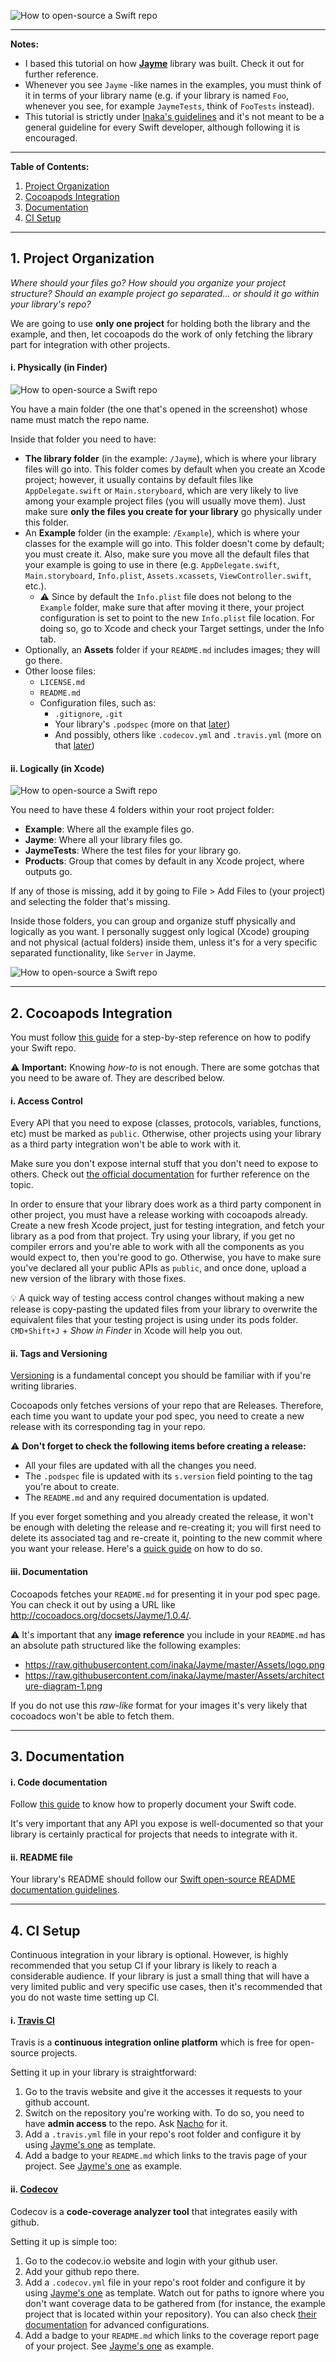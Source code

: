 ![How to open-source a Swift repo](Assets/open-source-swift/cover.png)

***

**Notes:**

- I based this tutorial on how [**Jayme**](https://github.com/inaka/Jayme) library was built. Check it out for further reference. 
- Whenever you see `Jayme` -like names in the examples, you must think of it in terms of your library name (e.g. if your library is named `Foo`, whenever you see, for example `JaymeTests`, think of `FooTests` instead).
- This tutorial is strictly under [Inaka's guidelines](https://github.com/inaka/guidelines/) and it's not meant to be a general guideline for every Swift developer, although following it is encouraged.

---

**Table of Contents:**

1. [Project Organization](#1-project-organization)
2. [Cocoapods Integration](#2-cocoapods-integration)
3. [Documentation](#3-documentation)
4. [CI Setup](#4-ci-setup)


---

## 1. Project Organization

*Where should your files go? How should you organize your project structure? Should an example project go separated… or should it go within your library's repo?*

We are going to use **only one project** for holding both the library and the example, and then, let cocoapods do the work of only fetching the library part for integration with other projects.

#### i. Physically (in Finder)

![How to open-source a Swift repo](Assets/open-source-swift/screenshot1.png)

You have a main folder (the one that's opened in the screenshot) whose name must match the repo name.

Inside that folder you need to have:

- **The library folder** (in the example: `/Jayme`), which is where your library files will go into. This folder comes by default when you create an Xcode project; however, it usually contains by default files like `AppDelegate.swift` or `Main.storyboard`, which are very likely to live among your example project files (you will usually move them). Just make sure **only the files you create for your library** go physically under this folder.
- An **Example** folder (in the example: `/Example`), which is where your classes for the example will go into. This folder doesn't come by default; you must create it. Also, make sure you move all the default files that your example is going to use in there (e.g. `AppDelegate.swift`, `Main.storyboard`, `Info.plist`, `Assets.xcassets`, `ViewController.swift`, etc.).
  - ⚠️ Since by default the `Info.plist` file does not belong to the `Example` folder, make sure that after moving it there, your project configuration is set to point to the new `Info.plist` file location. For doing so, go to Xcode and check your Target settings, under the Info tab.
- Optionally, an **Assets** folder if your `README.md` includes images; they will go there.
- Other loose files:
  - `LICENSE.md`
  - `README.md`
  - Configuration files, such as:
    - `.gitignore`, `.git`
    - Your library's `.podspec` (more on that [later](#2-cocoapods-integration)) 
    - And possibly, others like `.codecov.yml` and `.travis.yml` (more on that [later](#4-ci-setup))



#### ii. Logically (in Xcode)

![How to open-source a Swift repo](Assets/open-source-swift/screenshot2.png)

You need to have these 4 folders within your root project folder:

- **Example**: Where all the example files go.
- **Jayme**: Where all your library files go.
- **JaymeTests**: Where the test files for your library go.
- **Products**: Group that comes by default in any Xcode project, where outputs go.

If any of those is missing, add it by going to File > Add Files to (your project) and selecting the folder that's missing.

Inside those folders, you can group and organize stuff physically and logically as you want. I personally suggest only logical (Xcode) grouping and not physical (actual folders) inside them, unless it's for a very specific separated functionality, like `Server` in Jayme.

![How to open-source a Swift repo](Assets/open-source-swift/screenshot3.png)

---

## 2. Cocoapods Integration

You must follow [this guide](https://github.com/inaka/guidelines/blob/master/how-to-podify.md) for a step-by-step reference on how to podify your Swift repo.

⚠️ **Important:** Knowing *how-to* is not enough. There are some gotchas that you need to be aware of. They are described below.

#### i. Access Control

Every API that you need to expose (classes, protocols, variables, functions, etc) must be marked as `public`. Otherwise, other projects using your library as a third party integration won't be able to work with it.

Make sure you don't expose internal stuff that you don't need to expose to others. Check out [the official documentation](https://developer.apple.com/library/ios/documentation/Swift/Conceptual/Swift_Programming_Language/AccessControl.html) for further reference on the topic.

In order to ensure that your library does work as a third party component in other project, you must have a release working with cocoapods already. Create a new fresh Xcode project, just for testing integration, and fetch your library as a pod from that project. Try using your library, if you get no compiler errors and you're able to work with all the components as you would expect to, then you're good to go. Otherwise, you have to make sure you've declared all your public APIs as `public`, and once done, upload a new version of the library with those fixes. 

💡 A quick way of testing access control changes without making a new release is copy-pasting the updated files from your library to overwrite the equivalent files that your testing project is using under its pods folder. `CMD+Shift+J` + *Show in Finder* in Xcode will help you out.

#### ii. Tags and Versioning

[Versioning](http://semver.org/spec/v2.0.0.html) is a fundamental concept you should be familiar with if you're writing libraries.

Cocoapods only fetches versions of your repo that are Releases. Therefore, each time you want to update your pod spec, you need to create a new release with its corresponding tag in your repo.

⚠️ **Don't forget to check the following items before creating a release:**

- All your files are updated with all the changes you need.
- The `.podspec` file is updated with its `s.version` field pointing to the tag you're about to create.
- The `README.md` and any required documentation is updated.

If you ever forget something and you already created the release, it won't be enough with deleting the release and re-creating it; you will first need to delete its associated tag and re-create it, pointing to the new commit where you want your release. Here's a [quick guide](http://stackoverflow.com/a/8044605) on how to do so.

#### iii. Documentation

Cocoapods fetches your `README.md` for presenting it in your pod spec page. You can check it out by using a URL like http://cocoadocs.org/docsets/Jayme/1.0.4/.

⚠️ It's important that any **image reference** you include in your `README.md` has an absolute path structured like the following examples:

- https://raw.githubusercontent.com/inaka/Jayme/master/Assets/logo.png
- https://raw.githubusercontent.com/inaka/Jayme/master/Assets/architecture-diagram-1.png

If you do not use this *raw-like* format for your images it's very likely that cocoadocs won't be able to fetch them.

---

## 3. Documentation

#### i. Code documentation

Follow [this guide](http://nshipster.com/swift-documentation/) to know how to properly document your Swift code.

It's very important that any API you expose is well-documented so that your library is certainly practical for projects that needs to integrate with it.

#### ii. README file

Your library's README should follow our [Swift open-source README documentation guidelines](SWIFT-README-GUIDELINES.md).

---

## 4. CI Setup

Continuous integration in your library is optional. However, is highly recommended that you setup CI if your library is likely to reach a considerable audience. If your library is just a small thing that will have a very limited public and very specific use cases, then it's recommended that you do not waste time setting up CI.

#### i. [Travis CI](https://travis-ci.org/)

Travis is a **continuous integration online platform** which is free for open-source projects. 

Setting it up in your library is straightforward:

1. Go to the travis website and give it the accesses it requests to your github account.
2. Switch on the repository you're working with. To do so, you need to have **admin access** to the repo. Ask [Nacho](https://github.com/imendi) for it.
3. Add a `.travis.yml` file in your repo's root folder and configure it by using [Jayme's one](https://github.com/inaka/Jayme/blob/master/.travis.yml) as template.
4. Add a badge to your `README.md` which links to the travis page of your project. See [Jayme's one](https://github.com/inaka/Jayme/blob/master/README.md) as example.

#### ii. [Codecov](https://codecov.io/)

Codecov is a **code-coverage analyzer tool** that integrates easily with github.

Setting it up is simple too:

1. Go to the codecov.io website and login with your github user.
2. Add your github repo there.
3. Add a `.codecov.yml` file in your repo's root folder and configure it by using [Jayme's one](https://github.com/inaka/Jayme/blob/master/.codecov.yml) as template. Watch out for paths to ignore where you don't want coverage data to be gathered from (for instance, the example project that is located within your repository). You can also check [their documentation](https://codecov.io/gh/inaka/Jayme/settings/yaml) for advanced configurations.
4. Add a badge to your `README.md` which links to the coverage report page of your project. See [Jayme's one](https://github.com/inaka/Jayme/blob/master/README.md) as example.

